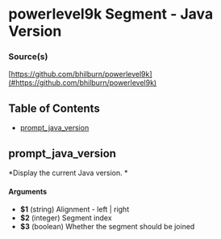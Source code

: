 # powerlevel9k Segment - Java Version


### Source(s)

[https://github.com/bhilburn/powerlevel9k](#https://github.com/bhilburn/powerlevel9k)


## Table of Contents

- [prompt_java_version](#prompt_java_version)

## prompt_java_version
*Display the current Java version. *

#### Arguments

- **$1** (string) Alignment - left | right
- **$2** (integer) Segment index
- **$3** (boolean) Whether the segment should be joined


